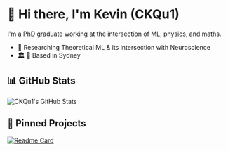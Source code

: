 # 👋 Hi there, I'm Kevin (CKQu1)

I'm a PhD graduate working at the intersection of ML, physics, and maths.

- 🔬 Researching Theoretical ML & its intersection with Neuroscience
- 🏛️ 📍 Based in Sydney

## 📊 GitHub Stats

![CKQu1's GitHub Stats](https://github-readme-stats.vercel.app/api?username=CKQu1&show_icons=true&theme=radical)

## 📌 Pinned Projects

[![Readme Card](https://github-readme-stats.vercel.app/api/pin/?username=CKQu1&repo=extended-criticality-dnn)](https://github.com/CKQu1/extended-criticality-dnn)
